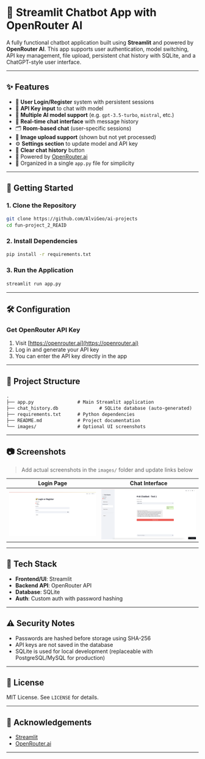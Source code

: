 # 🧠 Streamlit Chatbot App with OpenRouter AI

A fully functional chatbot application built using **Streamlit** and powered by **OpenRouter AI**. This app supports user authentication, model switching, API key management, file upload, persistent chat history with SQLite, and a ChatGPT-style user interface.

---

## ✨ Features

- 🔐 **User Login/Register** system with persistent sessions
- 🔑 **API Key input** to chat with model
- 🤖 **Multiple AI model support** (e.g. `gpt-3.5-turbo`, `mistral`, etc.)
- 💬 **Real-time chat interface** with message history
- 🗂️ **Room-based chat** (user-specific sessions)
- 📁 **Image upload support** (shown but not yet processed)
- ⚙️ **Settings section** to update model and API key
- 🧹 **Clear chat history** button
- 🧠 Powered by [OpenRouter.ai](https://openrouter.ai)
- 🧩 Organized in a single `app.py` file for simplicity

---

## 🚀 Getting Started

### 1. Clone the Repository

```bash
git clone https://github.com/AlviGeo/ai-projects
cd fun-project_2_REAID
```

### 2. Install Dependencies

```bash
pip install -r requirements.txt
```

### 3. Run the Application

```bash
streamlit run app.py
```

---

## 🛠️ Configuration

### Get OpenRouter API Key

1. Visit [https://openrouter.ai](https://openrouter.ai)
2. Log in and generate your API key
3. You can enter the API key directly in the app

---

## 📂 Project Structure

```
.
├── app.py                # Main Streamlit application
├── chat_history.db               # SQLite database (auto-generated)
├── requirements.txt      # Python dependencies
├── README.md             # Project documentation
└── images/               # Optional UI screenshots
```

---

## 📷 Screenshots

> Add actual screenshots in the `images/` folder and update links below

| Login Page                          | Chat Interface                |
| ----------------------------------- | ----------------------------- |
| ![Login](images/register-login.png) | ![Chat](images/chat-page.png) |

---

## 🧱 Tech Stack

- **Frontend/UI**: Streamlit
- **Backend API**: OpenRouter API
- **Database**: SQLite
- **Auth**: Custom auth with password hashing

---

## ⚠️ Security Notes

- Passwords are hashed before storage using SHA-256
- API keys are not saved in the database
- SQLite is used for local development (replaceable with PostgreSQL/MySQL for production)

---

## 📄 License

MIT License. See `LICENSE` for details.

---

## 🙏 Acknowledgements

- [Streamlit](https://streamlit.io/)
- [OpenRouter.ai](https://openrouter.ai/)

---
